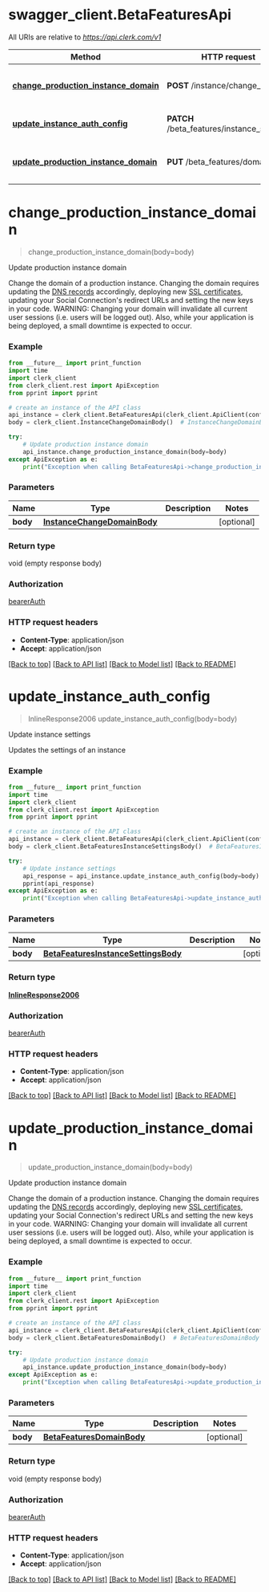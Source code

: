 # swagger_client.BetaFeaturesApi

All URIs are relative to *https://api.clerk.com/v1*

Method | HTTP request | Description
------------- | ------------- | -------------
[**change_production_instance_domain**](BetaFeaturesApi.md#change_production_instance_domain) | **POST** /instance/change_domain | Update production instance domain
[**update_instance_auth_config**](BetaFeaturesApi.md#update_instance_auth_config) | **PATCH** /beta_features/instance_settings | Update instance settings
[**update_production_instance_domain**](BetaFeaturesApi.md#update_production_instance_domain) | **PUT** /beta_features/domain | Update production instance domain

# **change_production_instance_domain**
> change_production_instance_domain(body=body)

Update production instance domain

Change the domain of a production instance.  Changing the domain requires updating the [DNS records](https://clerk.com/docs/deployments/overview#dns-records) accordingly, deploying new [SSL certificates](https://clerk.com/docs/deployments/overview#deploy), updating your Social Connection's redirect URLs and setting the new keys in your code.  WARNING: Changing your domain will invalidate all current user sessions (i.e. users will be logged out). Also, while your application is being deployed, a small downtime is expected to occur.

### Example

```python
from __future__ import print_function
import time
import clerk_client
from clerk_client.rest import ApiException
from pprint import pprint

# create an instance of the API class
api_instance = clerk_client.BetaFeaturesApi(clerk_client.ApiClient(configuration))
body = clerk_client.InstanceChangeDomainBody()  # InstanceChangeDomainBody |  (optional)

try:
    # Update production instance domain
    api_instance.change_production_instance_domain(body=body)
except ApiException as e:
    print("Exception when calling BetaFeaturesApi->change_production_instance_domain: %s\n" % e)
```

### Parameters

Name | Type | Description  | Notes
------------- | ------------- | ------------- | -------------
 **body** | [**InstanceChangeDomainBody**](InstanceChangeDomainBody.md)|  | [optional] 

### Return type

void (empty response body)

### Authorization

[bearerAuth](../README.md#bearerAuth)

### HTTP request headers

 - **Content-Type**: application/json
 - **Accept**: application/json

[[Back to top]](#) [[Back to API list]](../README.md#documentation-for-api-endpoints) [[Back to Model list]](../README.md#documentation-for-models) [[Back to README]](../README.md)

# **update_instance_auth_config**
> InlineResponse2006 update_instance_auth_config(body=body)

Update instance settings

Updates the settings of an instance

### Example

```python
from __future__ import print_function
import time
import clerk_client
from clerk_client.rest import ApiException
from pprint import pprint

# create an instance of the API class
api_instance = clerk_client.BetaFeaturesApi(clerk_client.ApiClient(configuration))
body = clerk_client.BetaFeaturesInstanceSettingsBody()  # BetaFeaturesInstanceSettingsBody |  (optional)

try:
    # Update instance settings
    api_response = api_instance.update_instance_auth_config(body=body)
    pprint(api_response)
except ApiException as e:
    print("Exception when calling BetaFeaturesApi->update_instance_auth_config: %s\n" % e)
```

### Parameters

Name | Type | Description  | Notes
------------- | ------------- | ------------- | -------------
 **body** | [**BetaFeaturesInstanceSettingsBody**](BetaFeaturesInstanceSettingsBody.md)|  | [optional] 

### Return type

[**InlineResponse2006**](InlineResponse2006.md)

### Authorization

[bearerAuth](../README.md#bearerAuth)

### HTTP request headers

 - **Content-Type**: application/json
 - **Accept**: application/json

[[Back to top]](#) [[Back to API list]](../README.md#documentation-for-api-endpoints) [[Back to Model list]](../README.md#documentation-for-models) [[Back to README]](../README.md)

# **update_production_instance_domain**
> update_production_instance_domain(body=body)

Update production instance domain

Change the domain of a production instance.  Changing the domain requires updating the [DNS records](https://clerk.com/docs/deployments/overview#dns-records) accordingly, deploying new [SSL certificates](https://clerk.com/docs/deployments/overview#deploy), updating your Social Connection's redirect URLs and setting the new keys in your code.  WARNING: Changing your domain will invalidate all current user sessions (i.e. users will be logged out). Also, while your application is being deployed, a small downtime is expected to occur.

### Example

```python
from __future__ import print_function
import time
import clerk_client
from clerk_client.rest import ApiException
from pprint import pprint

# create an instance of the API class
api_instance = clerk_client.BetaFeaturesApi(clerk_client.ApiClient(configuration))
body = clerk_client.BetaFeaturesDomainBody()  # BetaFeaturesDomainBody |  (optional)

try:
    # Update production instance domain
    api_instance.update_production_instance_domain(body=body)
except ApiException as e:
    print("Exception when calling BetaFeaturesApi->update_production_instance_domain: %s\n" % e)
```

### Parameters

Name | Type | Description  | Notes
------------- | ------------- | ------------- | -------------
 **body** | [**BetaFeaturesDomainBody**](BetaFeaturesDomainBody.md)|  | [optional] 

### Return type

void (empty response body)

### Authorization

[bearerAuth](../README.md#bearerAuth)

### HTTP request headers

 - **Content-Type**: application/json
 - **Accept**: application/json

[[Back to top]](#) [[Back to API list]](../README.md#documentation-for-api-endpoints) [[Back to Model list]](../README.md#documentation-for-models) [[Back to README]](../README.md)

